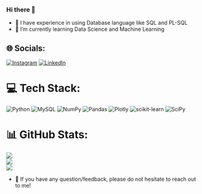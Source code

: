 ### Hi there 👋

<!--
**carbajaljerson/carbajaljerson** is a ✨ _special_ ✨ repository because its `README.md` (this file) appears on your GitHub profile.

Here are some ideas to get you started:
-->
- 🔭 I have experience in using Database language like SQL and PL-SQL
- 🌱 I’m currently learning Data Science and Machine Learning




## 🌐 Socials:
[![Instagram](https://img.shields.io/badge/Instagram-%23E4405F.svg?logo=Instagram&logoColor=white)](https://instagram.com/designjerson) [![LinkedIn](https://img.shields.io/badge/LinkedIn-%230077B5.svg?logo=linkedin&logoColor=white)](https://www.linkedin.com/in/jerson-carbajal-ramirez/) 
# 💻 Tech Stack:
![Python](https://img.shields.io/badge/python-3670A0?style=for-the-badge&logo=python&logoColor=ffdd54) ![MySQL](https://img.shields.io/badge/mysql-%2300f.svg?style=for-the-badge&logo=mysql&logoColor=white) ![NumPy](https://img.shields.io/badge/numpy-%23013243.svg?style=for-the-badge&logo=numpy&logoColor=white) ![Pandas](https://img.shields.io/badge/pandas-%23150458.svg?style=for-the-badge&logo=pandas&logoColor=white) ![Plotly](https://img.shields.io/badge/Plotly-%233F4F75.svg?style=for-the-badge&logo=plotly&logoColor=white)  ![scikit-learn](https://img.shields.io/badge/scikit--learn-%23F7931E.svg?style=for-the-badge&logo=scikit-learn&logoColor=white) ![SciPy](https://img.shields.io/badge/SciPy-%230C55A5.svg?style=for-the-badge&logo=scipy&logoColor=%white) 
# 📊 GitHub Stats:
![](https://github-readme-stats.vercel.app/api?username=carbajaljerson&theme=vue&hide_border=false&include_all_commits=true&count_private=true)<br/>
![](https://github-readme-streak-stats.herokuapp.com/?user=carbajaljerson&theme=vue&hide_border=false)<br/>
![](https://github-readme-stats.vercel.app/api/top-langs/?username=carbajaljerson&theme=vue&hide_border=false&include_all_commits=true&count_private=true&layout=compact)



- 💬 If you have any question/feedback, please do not hesitate to reach out to me!
